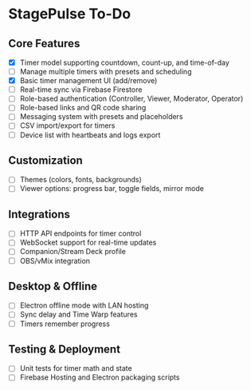 # StagePulse To-Do

## Core Features
 - [x] Timer model supporting countdown, count-up, and time-of-day
 - [ ] Manage multiple timers with presets and scheduling
 - [x] Basic timer management UI (add/remove)
- [ ] Real-time sync via Firebase Firestore
- [ ] Role-based authentication (Controller, Viewer, Moderator, Operator)
- [ ] Role-based links and QR code sharing
- [ ] Messaging system with presets and placeholders
- [ ] CSV import/export for timers
- [ ] Device list with heartbeats and logs export

## Customization
- [ ] Themes (colors, fonts, backgrounds)
- [ ] Viewer options: progress bar, toggle fields, mirror mode

## Integrations
- [ ] HTTP API endpoints for timer control
- [ ] WebSocket support for real-time updates
- [ ] Companion/Stream Deck profile
- [ ] OBS/vMix integration

## Desktop & Offline
- [ ] Electron offline mode with LAN hosting
- [ ] Sync delay and Time Warp features
- [ ] Timers remember progress

## Testing & Deployment
- [ ] Unit tests for timer math and state
- [ ] Firebase Hosting and Electron packaging scripts
